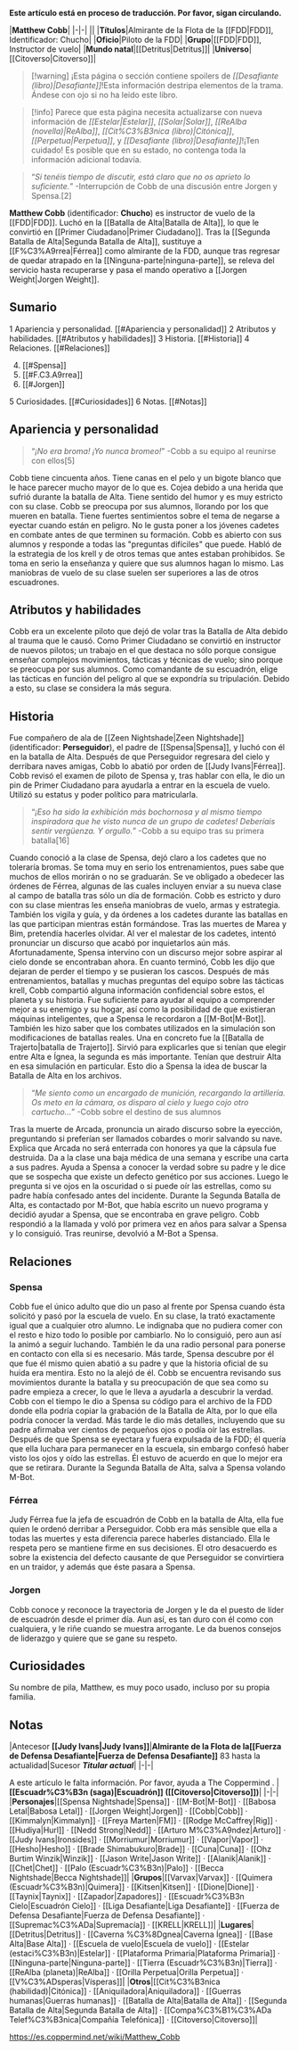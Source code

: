 **Este artículo está en proceso de traducción. Por favor, sigan circulando.**


|**Matthew Cobb**|
|-|-|
||
|**Títulos**|Almirante de la Flota de la [[FDD\|FDD]], Identificador: Chucho|
|**Oficio**|Piloto de la FDD|
|**Grupo**|[[FDD\|FDD]], Instructor de vuelo|
|**Mundo natal**|[[Detritus\|Detritus]]|
|**Universo**|[[Citoverso\|Citoverso]]|

> [!warning] ¡Esta página o sección contiene spoilers de *[[Desafiante (libro)\|Desafiante]]*!Esta información destripa elementos de la trama.  Ándese con ojo si no ha leido este libro.

> [!info] Parece que esta página necesita actualizarse con nueva información de *[[Estelar\|Estelar]]*, *[[Solar\|Solar]]*, *[[ReAlba (novella)\|ReAlba]]*, *[[Cit%C3%B3nica (libro)\|Citónica]]*, *[[Perpetua\|Perpetua]]*, y *[[Desafiante (libro)\|Desafiante]]*!¡Ten cuidado! Es posible que en su estado, no contenga toda la información adicional todavía.

>“*Si tenéis tiempo de discutir, está claro que no os aprieto lo suficiente.*”
\-Interrupción de Cobb de una discusión entre Jorgen y Spensa.[2]


**Matthew Cobb** (identificador: **Chucho**) es instructor de vuelo de la [[FDD\|FDD]]. Luchó en la [[Batalla de Alta\|Batalla de Alta]], lo que le convirtió en [[Primer Ciudadano\|Primer Ciudadano]].
Tras la [[Segunda Batalla de Alta\|Segunda Batalla de Alta]], sustituye a [[F%C3%A9rrea\|Férrea]] como almirante de la FDD, aunque tras regresar de quedar atrapado en la [[Ninguna-parte\|ninguna-parte]], se releva del servicio hasta recuperarse y pasa el mando operativo a [[Jorgen Weight\|Jorgen Weight]].

## Sumario

1 Apariencia y personalidad. [[#Apariencia y personalidad]] 
2 Atributos y habilidades. [[#Atributos y habilidades]] 
3 Historia. [[#Historia]] 
4 Relaciones. [[#Relaciones]] 

4. [[#Spensa]] 
4. [[#F.C3.A9rrea]] 
4. [[#Jorgen]] 


5 Curiosidades. [[#Curiosidades]] 
6 Notas. [[#Notas]] 


## Apariencia y personalidad
>“*¡No era broma! ¡Yo nunca bromeo!*”
\-Cobb a su equipo al reunirse con ellos[5]


Cobb tiene cincuenta años. Tiene canas en el pelo y un bigote blanco que le hace parecer mucho mayor de lo que es. Cojea debido a una herida que sufrió durante la batalla de Alta.
Tiene sentido del humor y es muy estricto con su clase. Cobb se preocupa por sus alumnos, llorando por los que mueren en batalla. Tiene fuertes sentimientos sobre el tema de negarse a eyectar cuando están en peligro. No le gusta poner a los jóvenes cadetes en combate antes de que terminen su formación.
Cobb es abierto con sus alumnos y responde a todas las "preguntas difíciles" que puede. Habló de la estrategia de los krell y de otros temas que antes estaban prohibidos. Se toma en serio la enseñanza y quiere que sus alumnos hagan lo mismo. Las maniobras de vuelo de su clase suelen ser superiores a las de otros escuadrones.

## Atributos y habilidades
Cobb era un excelente piloto que dejó de volar tras la Batalla de Alta debido al trauma que le causó.
Como Primer Ciudadano se convirtió en instructor de nuevos pilotos; un trabajo en el que destaca no sólo porque consigue enseñar complejos movimientos, tácticas y técnicas de vuelo; sino porque se preocupa por sus alumnos.
Como comandante de su escuadrón, elige las tácticas en función del peligro al que se expondría su tripulación. Debido a esto, su clase se considera la más segura.

## Historia
Fue compañero de ala de [[Zeen Nightshade\|Zeen Nightshade]] (identificador: **Perseguidor**), el padre de [[Spensa\|Spensa]], y luchó con él en la batalla de Alta. Después de que Perseguidor regresara del cielo y derribara naves amigas, Cobb lo abatió por orden de [[Judy Ivans\|Férrea]].
Cobb revisó el examen de piloto de Spensa y, tras hablar con ella, le dio un pin de Primer Ciudadano para ayudarla a entrar en la escuela de vuelo. Utilizó su estatus y poder político para matricularla.

>“*¡Eso ha sido la exhibición más bochornosa y al mismo tiempo inspiradora que he visto nunca de un grupo de cadetes! Deberíais sentir vergüenza. Y orgullo.*”
\-Cobb a su equipo tras su primera batalla[16]

Cuando conoció a la clase de Spensa, dejó claro a los cadetes que no toleraría bromas. Se toma muy en serio los entrenamientos, pues sabe que muchos de ellos morirán o no se graduarán. Se ve obligado a obedecer las órdenes de Férrea, algunas de las cuales incluyen enviar a su nueva clase al campo de batalla tras sólo un día de formación.
Cobb es estricto y duro con su clase mientras les enseña maniobras de vuelo, armas y estrategia. También los vigila y guía, y da órdenes a los cadetes durante las batallas en las que participan mientras están formándose.
Tras las muertes de Marea y Bim, pretendía hacerles olvidar. Al ver el malestar de los cadetes, intentó pronunciar un discurso que acabó por inquietarlos aún más. Afortunadamente, Spensa intervino con un discurso mejor sobre aspirar al cielo donde se encontraban ahora. En cuanto terminó, Cobb les dijo que dejaran de perder el tiempo y se pusieran los cascos.
Después de más entrenamientos, batallas y muchas preguntas del equipo sobre las tácticas krell, Cobb compartió alguna información confidencial sobre estos, el planeta y su historia. Fue suficiente para ayudar al equipo a comprender mejor a su enemigo y su hogar, así como la posibilidad de que existieran máquinas inteligentes, que a Spensa le recordaron a [[M-Bot\|M-Bot]].
También les hizo saber que los combates utilizados en la simulación son modificaciones de batallas reales. Una en concreto fue la [[Batalla de Trajerto\|batalla de Trajerto]]. Sirvió para explicarles que si tenían que elegir entre Alta e Ígnea, la segunda es más importante. Tenían que destruir Alta en esa simulación en particular. Esto dio a Spensa la idea de buscar la Batalla de Alta en los archivos.

>“*Me siento como un encargado de munición, recargando la artillería. Os meto en la cámara, os disparo al cielo y luego cojo otro cartucho...*”
\-Cobb sobre el destino de sus alumnos

Tras la muerte de Arcada, pronuncia un airado discurso sobre la eyección, preguntando si preferían ser llamados cobardes o morir salvando su nave. Explica que Arcada no será enterrada con honores ya que la cápsula fue destruida. Da a la clase una baja médica de una semana y escribe una carta a sus padres.
Ayuda a Spensa a conocer la verdad sobre su padre y le dice que se sospecha que existe un defecto genético por sus acciones. Luego le pregunta si ve ojos en la oscuridad o si puede oír las estrellas, como su padre había confesado antes del incidente.
Durante la Segunda Batalla de Alta, es contactado por M-Bot, que había escrito un nuevo programa y decidió ayudar a Spensa, que se encontraba en grave peligro. Cobb respondió a la llamada y voló por primera vez en años para salvar a Spensa y lo consiguió. Tras reunirse, devolvió a M-Bot a Spensa.

## Relaciones
### Spensa
Cobb fue el único adulto que dio un paso al frente por Spensa cuando ésta solicitó y pasó por la escuela de vuelo. En su clase, la trató exactamente igual que a cualquier otro alumno. Le indignaba que no pudiera comer con el resto e hizo todo lo posible por cambiarlo. No lo consiguió, pero aun así la animó a seguir luchando. También le da una radio personal para ponerse en contacto con ella si es necesario.
Más tarde, Spensa descubre por él que fue él mismo quien abatió a su padre y que la historia oficial de su huida era mentira. Esto no la alejó de él. Cobb se encuentra revisando sus movimientos durante la batalla y su preocupación de que sea como su padre empieza a crecer, lo que le lleva a ayudarla a descubrir la verdad.
Cobb con el tiempo le dio a Spensa su código para el archivo de la FDD donde ella podría copiar la grabación de la Batalla de Alta, por lo que ella podría conocer la verdad. Más tarde le dio más detalles, incluyendo que su padre afirmaba ver cientos de pequeños ojos o podía oír las estrellas.
Después de que Spensa se eyectara y fuera expulsada de la FDD; él quería que ella luchara para permanecer en la escuela, sin embargo confesó haber visto los ojos y oído las estrellas. Él estuvo de acuerdo en que lo mejor era que se retirara.
Durante la Segunda Batalla de Alta, salva a Spensa volando M-Bot.

### Férrea
Judy Férrea fue la jefa de escuadrón de Cobb en la batalla de Alta, ella fue quien le ordenó derribar a Perseguidor.
Cobb era más sensible que ella a todas las muertes y esta diferencia parece haberles distanciado. Ella le respeta pero se mantiene firme en sus decisiones. El otro desacuerdo es sobre la existencia del defecto causante de que Perseguidor se convirtiera en un traidor, y además que éste pasara a Spensa.

### Jorgen
Cobb conoce y reconoce la trayectoria de Jorgen y le da el puesto de líder de escuadrón desde el primer día. Aun así, es tan duro con él como con cualquiera, y le riñe cuando se muestra arrogante. Le da buenos consejos de liderazgo y quiere que se gane su respeto.

## Curiosidades
Su nombre de pila, Matthew, es muy poco usado, incluso por su propia familia.
## Notas
|Antecesor  **[[Judy Ivans\|Judy Ivans]]**|**Almirante de la Flota de la[[Fuerza de Defensa Desafiante\|Fuerza de Defensa Desafiante]]**  83  hasta la actualidad|Sucesor  ***Titular actual***|
|-|-|


A este artículo le falta información. Por favor, ayuda a The Coppermind .
|**[[Escuadr%C3%B3n (saga)\|Escuadrón]] ([[Citoverso\|Citoverso]])**|
|-|-|
|**Personajes**|[[Spensa Nightshade\|Spensa]] · [[M-Bot\|M-Bot]] · [[Babosa Letal\|Babosa Letal]] · [[Jorgen Weight\|Jorgen]] · [[Cobb\|Cobb]] · [[Kimmalyn\|Kimmalyn]] · [[Freya Marten\|FM]] · [[Rodge McCaffrey\|Rig]] · [[Hudiya\|Hurl]] · [[Nedd Strong\|Nedd]] · [[Arturo M%C3%A9ndez\|Arturo]] · [[Judy Ivans\|Ironsides]] · [[Morriumur\|Morriumur]] · [[Vapor\|Vapor]] · [[Hesho\|Hesho]] · [[Brade Shimabukuro\|Brade]] · [[Cuna\|Cuna]] · [[Ohz Burtim Winzik\|Winzik]] · [[Jason Write\|Jason Write]] · [[Alanik\|Alanik]] · [[Chet\|Chet]] · [[Palo (Escuadr%C3%B3n)\|Palo]] · [[Becca Nightshade\|Becca Nightshade]]|
|**Grupos**|[[Varvax\|Varvax]] · [[Quimera (Escuadr%C3%B3n)\|Quimera]] · [[Kitsen\|Kitsen]] · [[Dione\|Dione]] · [[Taynix\|Taynix]] · [[Zapador\|Zapadores]] · [[Escuadr%C3%B3n Cielo\|Escuadrón Cielo]] · [[Liga Desafiante\|Liga Desafiante]] · [[Fuerza de Defensa Desafiante\|Fuerza de Defensa Desafiante]] · [[Supremac%C3%ADa\|Supremacía]] · [[KRELL\|KRELL]]|
|**Lugares**|[[Detritus\|Detritus]] · [[Caverna %C3%8Dgnea\|Caverna Ígnea]] · [[Base Alta\|Base Alta]] · [[Escuela de vuelo\|Escuela de vuelo]] · [[Estelar (estaci%C3%B3n)\|Estelar]] · [[Plataforma Primaria\|Plataforma Primaria]] · [[Ninguna-parte\|Ninguna-parte]] · [[Tierra (Escuadr%C3%B3n)\|Tierra]] · [[ReAlba (planeta)\|ReAlba]] · [[Orilla Perpetua\|Orilla Perpetua]] · [[V%C3%ADsperas\|Vísperas]]|
|**Otros**|[[Cit%C3%B3nica (habilidad)\|Citónica]] · [[Aniquiladora\|Aniquiladora]] · [[Guerras humanas\|Guerras humanas]] · [[Batalla de Alta\|Batalla de Alta]] · [[Segunda Batalla de Alta\|Segunda Batalla de Alta]] · [[Compa%C3%B1%C3%ADa Telef%C3%B3nica\|Compañía Telefónica]] · [[Citoverso\|Citoverso]]|



https://es.coppermind.net/wiki/Matthew_Cobb